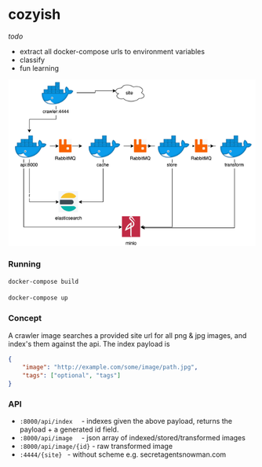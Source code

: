 # cozyish

_todo_
* extract all docker-compose urls to environment variables
* classify
* fun learning

![](cozyish.png)


### Running
```bash
docker-compose build

docker-compose up
```

### Concept
A crawler image searches a provided site url for all png & jpg images, and index's them against the api.  The index payload is 
```json
{
    "image": "http://example.com/some/image/path.jpg",
    "tags": ["optional", "tags"]
}
```

### API
* `:8000/api/index  `     - indexes given the above payload, returns the payload + a generated id field.
* `:8000/api/image  `     - json array of indexed/stored/transformed images
* `:8000/api/image/{id}`  - raw transformed image
* `:4444/{site} `         - without scheme e.g. secretagentsnowman.com


